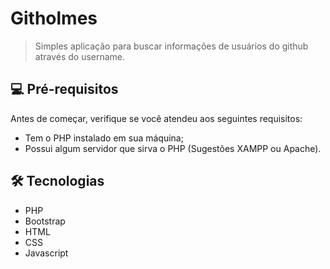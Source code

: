 # Githolmes

> Simples aplicação para buscar informações de usuários do github através do username.

## 💻 Pré-requisitos

Antes de começar, verifique se você atendeu aos seguintes requisitos:

* Tem o PHP instalado em sua máquina;
* Possui algum servidor que sirva o PHP (Sugestões XAMPP ou Apache).

## 🛠️ Tecnologias

* PHP
* Bootstrap
* HTML
* CSS
* Javascript

